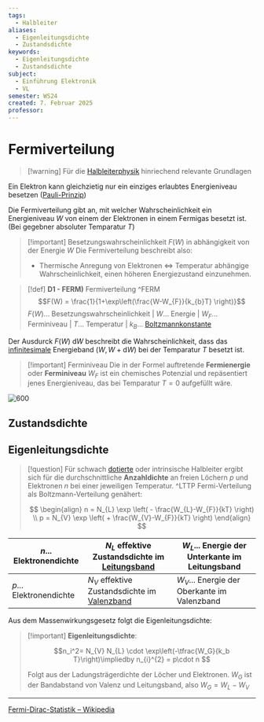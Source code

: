 ```yaml
---
tags:
  - Halbleiter
aliases:
  - Eigenleitungsdichte
  - Zustandsdichte
keywords:
  - Eigenleitungsdichte
  - Zustandsdichte
subject:
  - Einführung Elektronik
  - VL
semester: WS24
created: 7. Februar 2025
professor:
---
```

 
# Fermiverteilung

> [!warning] Für die [Halbleiterphysik](Halbleiterphysik.md) hinriechend relevante Grundlagen

Ein Elektron kann gleichzietig nur ein einziges erlaubtes Energieniveau besetzen ([Pauli-Prinzip](../Elektrotechnik/Teilchen%20im%20Kasten.md))

Die Fermiverteilung gibt an, mit welcher Wahrscheinlichkeit ein Energieniveau $W$ von einem der Elektronen in einem Fermigas besetzt ist. (Bei gegebner absoluter Temparatur $T$)


> [!important] Besetzungswahrscheinlichkeit $F(W)$ in abhängigkeit von der Energie $W$
> Die Fermiverteilung beschreibt also:
> - Thermische Anregung von Elektronen $\iff$ Temperatur abhängige Wahrscheinlichkeit, einen höheren Energiezustand einzunehmen. 


> [!def] **D1 - FERM)** Fermiverteilung ^FERM
> $$F(W) = \frac{1}{1+\exp\left(\frac{W-W_{F}}{k_{b}T} \right)}$$
> $F(W)$... Besetzungswahrscheinlichkeit | $W$... Energie | $W_{F}$... Ferminiveau | $T$... Temperatur | $k_{B}$... [Boltzmannkonstante](Konstanten/Boltzmannkonstante.md)

Der Ausdurck $F(W)\mathrm{~d}W$ beschreibt die Wahrscheinlichkeit, dass das [infinitesimale](../Mathematik/{MOC}%20Analysis.md) Energieband $(W, W+\mathrm{d}W)$ bei der Temparatur $T$ besetzt ist.

> [!important] Ferminiveau
> Die in der Formel auftretende **Fermienergie** oder **Ferminiveau** $W_{F}$ ist ein chemisches Potenzial und repäsentiert jenes Energieniveau, das bei Temparatur $T=0$ aufgefüllt wäre.

![600](../assets/Excalidraw/Fermiverteilung%202025-02-07%2015.41.59.excalidraw)

## Zustandsdichte



## Eigenleitungsdichte


> [!question] Für schwach [dotierte](Halbleiterphysik.md#Dotierte%20Halbleiter) oder intrinsische Halbleiter ergibt sich für die durchschnittliche **Anzahldichte** an freien Löchern $p$ und Elektronen $n$ bei einer jeweiligen Temperatur. ^LTTP
> Fermi-Verteilung als Boltzmann-Verteilung genähert:
> 
> $$
> \begin{align}
> n = N_{L} \exp \left( - \frac{W_{L}-W_{F}}{kT} \right) \\ 
> p = N_{V} \exp \left( + \frac{W_{V}-W_{F}}{kT} \right) 
> \end{align}
> $$

| $n$... Elektronendichte | $N_{L}$ effektive Zustandsdichte im [Leitungsband](Halbleiterphysik.md) | $W_{L}$... Energie der Unterkante im Leitungsband |
| ----------------------- | ----------------------------------------------------------------------- | ------------------------------------------------- |
| $p$... Elektronendichte | $N_{V}$ effektive Zustandsdichte im [Valenzband](Halbleiterphysik.md)   | $W_{V}$... Energie der Oberkante im Valenzband    |

Aus dem Massenwirkungsgesetz folgt die Eigenleitungsdichte:


> [!important] **Eigenleitungsdichte**: 
> 
>$$n_i^2= N_{V} N_{L} \cdot \exp\left(-\tfrac{W_G}{k_b T}\right)\impliedby  n_{i}^{2} = p\cdot n $$
>
> Folgt aus der Ladungsträgerdichte der Löcher und Elektronen.
> $W_{G}$ ist der Bandabstand von Valenz und Leitungsband, also $W_{G} = W_{L}-W_{V}$


---

[Fermi-Dirac-Statistik – Wikipedia](https://de.wikipedia.org/wiki/Fermi-Dirac-Statistik)